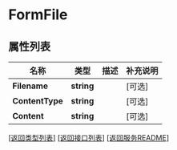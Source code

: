 # FormFile

## 属性列表

名称 | 类型 | 描述 | 补充说明
------------ | ------------- | ------------- | -------------
**Filename** | **string** |  | [可选] 
**ContentType** | **string** |  | [可选] 
**Content** | **string** |  | [可选] 

[\[返回类型列表\]](README.md#类型列表)
[\[返回接口列表\]](README.md#接口列表)
[\[返回服务README\]](README.md)


